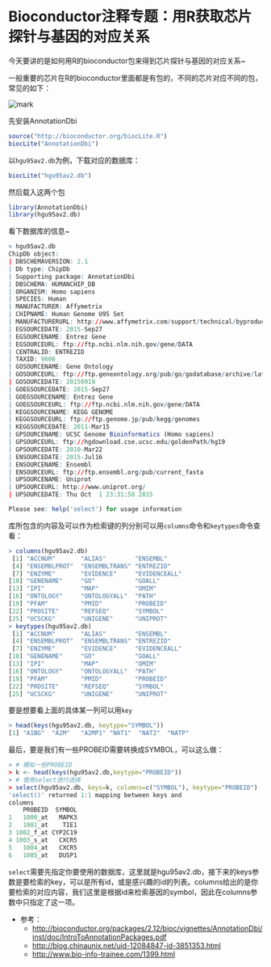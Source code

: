 # Bioconductor注释专题：用R获取芯片探针与基因的对应关系

今天要讲的是如何用R的bioconductor包来得到芯片探针与基因的对应关系~

一般重要的芯片在R的bioconductor里面都是有包的，不同的芯片对应不同的包，常见的如下：

![mark](http://oo3g995ih.bkt.clouddn.com/blog/180407/jmdKEfa801.png?imageslim)

先安装AnnotationDbi

```R
source("http://bioconductor.org/biocLite.R")
biocLite("AnnotationDbi")
```

以`hgu95av2.db`为例，下载对应的数据库：

```R
biocLite("hgu95av2.db")
```

然后载入这两个包

```R
library(AnnotationDbi)
library(hgu95av2.db)
```

看下数据库的信息~

```R
> hgu95av2.db
ChipDb object:
| DBSCHEMAVERSION: 2.1
| Db type: ChipDb
| Supporting package: AnnotationDbi
| DBSCHEMA: HUMANCHIP_DB
| ORGANISM: Homo sapiens
| SPECIES: Human
| MANUFACTURER: Affymetrix
| CHIPNAME: Human Genome U95 Set
| MANUFACTURERURL: http://www.affymetrix.com/support/technical/byproduct.affx?product=hgu95
| EGSOURCEDATE: 2015-Sep27
| EGSOURCENAME: Entrez Gene
| EGSOURCEURL: ftp://ftp.ncbi.nlm.nih.gov/gene/DATA
| CENTRALID: ENTREZID
| TAXID: 9606
| GOSOURCENAME: Gene Ontology
| GOSOURCEURL: ftp://ftp.geneontology.org/pub/go/godatabase/archive/latest-lite/
| GOSOURCEDATE: 20150919
| GOEGSOURCEDATE: 2015-Sep27
| GOEGSOURCENAME: Entrez Gene
| GOEGSOURCEURL: ftp://ftp.ncbi.nlm.nih.gov/gene/DATA
| KEGGSOURCENAME: KEGG GENOME
| KEGGSOURCEURL: ftp://ftp.genome.jp/pub/kegg/genomes
| KEGGSOURCEDATE: 2011-Mar15
| GPSOURCENAME: UCSC Genome Bioinformatics (Homo sapiens)
| GPSOURCEURL: ftp://hgdownload.cse.ucsc.edu/goldenPath/hg19
| GPSOURCEDATE: 2010-Mar22
| ENSOURCEDATE: 2015-Jul16
| ENSOURCENAME: Ensembl
| ENSOURCEURL: ftp://ftp.ensembl.org/pub/current_fasta
| UPSOURCENAME: Uniprot
| UPSOURCEURL: http://www.uniprot.org/
| UPSOURCEDATE: Thu Oct  1 23:31:58 2015

Please see: help('select') for usage information
```

库所包含的内容及可以作为检索键的列分别可以用`columns`命令和`keytypes`命令查看： 

```R
> columns(hgu95av2.db)
 [1] "ACCNUM"       "ALIAS"        "ENSEMBL"     
 [4] "ENSEMBLPROT"  "ENSEMBLTRANS" "ENTREZID"    
 [7] "ENZYME"       "EVIDENCE"     "EVIDENCEALL" 
[10] "GENENAME"     "GO"           "GOALL"       
[13] "IPI"          "MAP"          "OMIM"        
[16] "ONTOLOGY"     "ONTOLOGYALL"  "PATH"        
[19] "PFAM"         "PMID"         "PROBEID"     
[22] "PROSITE"      "REFSEQ"       "SYMBOL"      
[25] "UCSCKG"       "UNIGENE"      "UNIPROT"     
> keytypes(hgu95av2.db)
 [1] "ACCNUM"       "ALIAS"        "ENSEMBL"     
 [4] "ENSEMBLPROT"  "ENSEMBLTRANS" "ENTREZID"    
 [7] "ENZYME"       "EVIDENCE"     "EVIDENCEALL" 
[10] "GENENAME"     "GO"           "GOALL"       
[13] "IPI"          "MAP"          "OMIM"        
[16] "ONTOLOGY"     "ONTOLOGYALL"  "PATH"        
[19] "PFAM"         "PMID"         "PROBEID"     
[22] "PROSITE"      "REFSEQ"       "SYMBOL"      
[25] "UCSCKG"       "UNIGENE"      "UNIPROT"   
```

要是想要看上面的具体某一列可以用`key`

```R
> head(keys(hgu95av2.db, keytype="SYMBOL"))
[1] "A1BG"  "A2M"   "A2MP1" "NAT1"  "NAT2"  "NATP" 
```

最后，要是我们有一些PROBEID需要转换成SYMBOL，可以这么做：

```R
> # 模拟一些PROBEID
> k <- head(keys(hgu95av2.db,keytype="PROBEID"))
> # 使用select进行选择
> select(hgu95av2.db, keys=k, columns=c("SYMBOL"), keytype="PROBEID")
'select()' returned 1:1 mapping between keys and
columns
    PROBEID  SYMBOL
1   1000_at   MAPK3
2   1001_at    TIE1
3 1002_f_at CYP2C19
4 1003_s_at   CXCR5
5   1004_at   CXCR5
6   1005_at   DUSP1
```

`select`需要先指定你要使用的数据库，这里就是hgu95av2.db，接下来的keys参数是要检索的key，可以是所有id，或是感兴趣的id的列表。columns给出的是你要检索的对应内容，我们这里是根据id来检索基因的symbol，因此在columns参数中只指定了这一项。

- 参考：
    - http://bioconductor.org/packages/2.12/bioc/vignettes/AnnotationDbi/inst/doc/IntroToAnnotationPackages.pdf
    - http://blog.chinaunix.net/uid-12084847-id-3851353.html
    - http://www.bio-info-trainee.com/1399.html